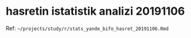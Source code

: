 ﻿
# hasretin istatistik analizi 20191106 

Ref: `~/projects/study/r/stats_yande_bifo_hasret_20191106.Rmd`


